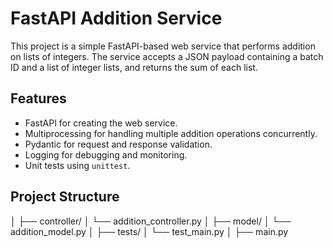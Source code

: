 # FastAPI Addition Service

This project is a simple FastAPI-based web service that performs addition on lists of integers. The service accepts a JSON payload containing a batch ID and a list of integer lists, and returns the sum of each list.

## Features

- FastAPI for creating the web service.
- Multiprocessing for handling multiple addition operations concurrently.
- Pydantic for request and response validation.
- Logging for debugging and monitoring.
- Unit tests using `unittest`.

## Project Structure

│
├── controller/
│ └── addition_controller.py
│
├── model/
│ └── addition_model.py
│
├── tests/
│ └── test_main.py
│
├── main.py
